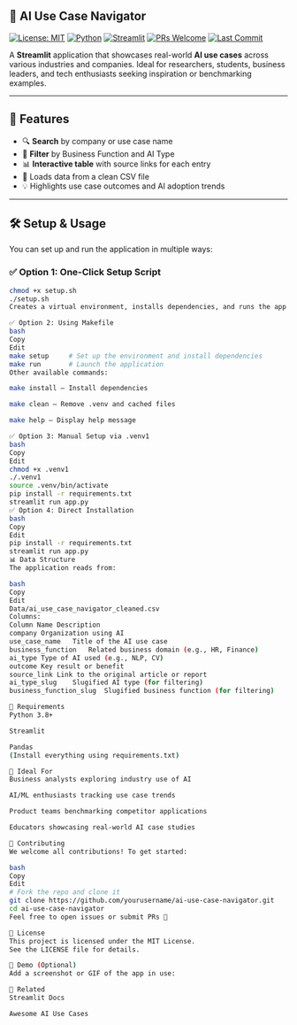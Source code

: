 ## 🚀 AI Use Case Navigator

[![License: MIT](https://img.shields.io/badge/License-MIT-blue.svg)](LICENSE)
[![Python](https://img.shields.io/badge/Python-3.8%2B-blue.svg)](https://www.python.org/downloads/)
[![Streamlit](https://img.shields.io/badge/Built%20with-Streamlit-ff4b4b.svg)](https://streamlit.io/)
[![PRs Welcome](https://img.shields.io/badge/PRs-welcome-brightgreen.svg)](https://github.com/yourusername/ai-use-case-navigator/pulls)
[![Last Commit](https://img.shields.io/github/last-commit/yourusername/ai-use-case-navigator)](https://github.com/yourusername/ai-use-case-navigator/commits)

A **Streamlit** application that showcases real-world **AI use cases** across various industries and companies. Ideal for researchers, students, business leaders, and tech enthusiasts seeking inspiration or benchmarking examples.

---

## 🌟 Features

- 🔍 **Search** by company or use case name  
- 🧠 **Filter** by Business Function and AI Type  
- 📊 **Interactive table** with source links for each entry  
- 📁 Loads data from a clean CSV file  
- 💡 Highlights use case outcomes and AI adoption trends

---

## 🛠️ Setup & Usage

You can set up and run the application in multiple ways:

### ✅ Option 1: One-Click Setup Script

```bash
chmod +x setup.sh
./setup.sh
Creates a virtual environment, installs dependencies, and runs the app.

✅ Option 2: Using Makefile
bash
Copy
Edit
make setup     # Set up the environment and install dependencies
make run       # Launch the application
Other available commands:

make install – Install dependencies

make clean – Remove .venv and cached files

make help – Display help message

✅ Option 3: Manual Setup via .venv1
bash
Copy
Edit
chmod +x .venv1
./.venv1
source .venv/bin/activate
pip install -r requirements.txt
streamlit run app.py
✅ Option 4: Direct Installation
bash
Copy
Edit
pip install -r requirements.txt
streamlit run app.py
📊 Data Structure
The application reads from:

bash
Copy
Edit
Data/ai_use_case_navigator_cleaned.csv
Columns:
Column Name	Description
company	Organization using AI
use_case_name	Title of the AI use case
business_function	Related business domain (e.g., HR, Finance)
ai_type	Type of AI used (e.g., NLP, CV)
outcome	Key result or benefit
source_link	Link to the original article or report
ai_type_slug	Slugified AI type (for filtering)
business_function_slug	Slugified business function (for filtering)

📎 Requirements
Python 3.8+

Streamlit

Pandas
(Install everything using requirements.txt)

💼 Ideal For
Business analysts exploring industry use of AI

AI/ML enthusiasts tracking use case trends

Product teams benchmarking competitor applications

Educators showcasing real-world AI case studies

🤝 Contributing
We welcome all contributions! To get started:

bash
Copy
Edit
# Fork the repo and clone it
git clone https://github.com/yourusername/ai-use-case-navigator.git
cd ai-use-case-navigator
Feel free to open issues or submit PRs 🚀

📄 License
This project is licensed under the MIT License.
See the LICENSE file for details.

📸 Demo (Optional)
Add a screenshot or GIF of the app in use:

🔗 Related
Streamlit Docs

Awesome AI Use Cases